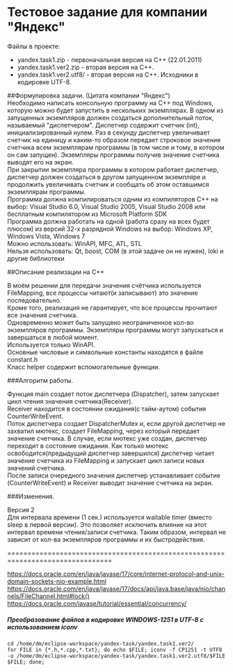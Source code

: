Тестовое задание для компании "Яндекс"
=======================================

Файлы в проекте:
- yandex.task1.zip - первоначальная версия на C++ (22.01.2011)  
- yandex.task1.ver2.zip - вторая версия на C++.  
- yandex.task1.ver2.utf8/ - вторая версия на C++. Исходники в кодировке UTF-8.  

##Формулировка задачи. 
(Цитата компании "Яндекс")  
Необходимо написать консольную программу на C++ под Windows, которую можно будет запустить в нескольких экземплярах. В одном из запущенных экземпляров должен создаться дополнительный поток, называемый "диспетчером". Диспетчер содержит счетчик (int), инициализированный нулем. Раз в секунду диспетчер увеличивает счетчик на единицу и каким-то образом передает строковое значение счетчика всем экземплярам программы (в том числе и тому, в котором он сам запущен). Экземпляры программы получив значение счетчика выводят его на экран.  
При закрытии экземпляра программы в котором работает диспетчер, диспетчер должен создаться в другом запущенном экземпляре и продолжить увеличивать счетчик и сообщать об этом оставшимся экземплярам программы.  
Программа должна компилироваться одним из компиляторов C++ на выбор: Visual Studio 6.0, Visual Studio 2005, Visual Studio 2008 или бесплатным компилятором из Microsoft Platform SDK  
Программа должна работать на одной (работа сразу на всех будет плюсом) из версий 32-х разрядной Windows на выбор: Windows XP, Windows Vista, Windows 7  
Можно использовать: WinAPI, MFC, ATL, STL  
Нельзя использовать: Qt, boost, COM (в этой задаче он не нужен), loki и другие библиотеки  


##Описание реализации на C++

В моём решении для передачи значения счётчика используется FileMapping, 
все процессы читают(и записывают) это значение последовательно.  
Кроме того, реализация не гарантирует, что все процессы прочитают все значения счетчика.  
Одновременно может быть запущено неограниченное кол-во экземпляров программы. Экземпляры программы могут запускаться и завершаться в любой момент.  
Используется только WinAPI.  
Основные числовые и символьные константы находятся в файле constant.h  
Класс helper содержит вспомогательные функции.  


###Алгоритм работы.

Функция main создает поток диспетчера (Dispatcher), затем запускает цикл чтения значения счетчика(Receiver).  
Receiver находится в состоянии ожидания(с тайм-аутом) события CounterWriteEvent.  
Поток диспетчера создает DispatcherMutex и, если другой диспетчер не захватил мютекс, создает FileMapping, через который передает значение счетчика. В случае, если мютекс уже создан, диспетчер переходит в состояние ожидания. Как только мютекс освободится(предыдущий диспетчер завершился) диспетчер читает значение счетчика из FileMapping и запускает цикл записи новых значений счетчика.  
После записи очередного значения диспетчер устанавливает событие (CounterWriteEvent) и Receiver выводит значение счетчика на экран.


###Изменения.

Версия 2  
Для интервала времени (1 сек.) используется waitable timer (вместо sleep в первой версии). Это позволяет исключить влияние на этот интервал времени чтения/записи счетчика. Таким образом, интервал не зависит от кол-ва экземпляров программы и их быстродействия.

================================================================================

https://docs.oracle.com/en/java/javase/17/core/internet-protocol-and-unix-domain-sockets-nio-example.html  
https://docs.oracle.com/en/java/javase/17/docs/api/java.base/java/nio/channels/FileChannel.html#lock()
https://docs.oracle.com/javase/tutorial/essential/concurrency/  


##### Преобразование файлов в кодировке WINDOWS-1251 в UTF-8 с использованием iconv
```
cd /home/dm/eclipse-workspace/yandex-task/yandex.task1.ver2/
for FILE in {*.h,*.cpp,*.txt}; do echo $FILE; iconv -f CP1251 -t UTF8 -o /home/dm/eclipse-workspace/yandex-task/yandex.task1.ver2.utf8/$FILE $FILE; done;
```